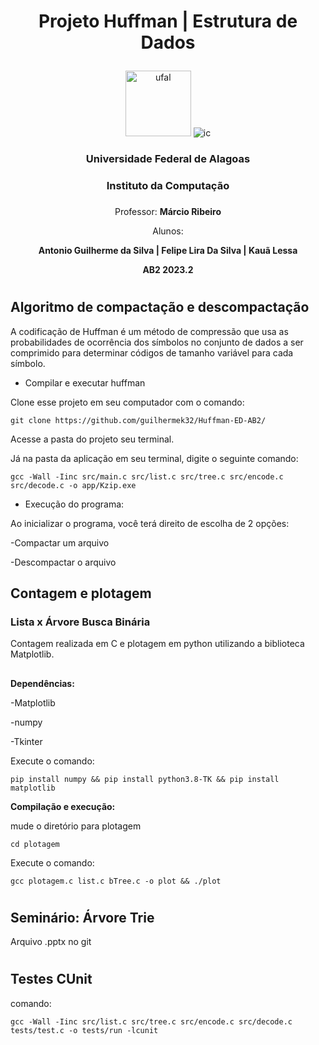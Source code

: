 # <p align="center">Projeto Huffman | Estrutura de Dados</p>

<p align="center">
  <img src="https://github.com/guilhermek32/Huffman-ED-AB2/assets/128178415/20ce32fa-608b-451b-b8d6-c4ce4b70300f" alt="ufal"width="105" height="105"/>
 <img src="https://github.com/guilhermek32/Huffman-ED-AB2/assets/128178415/c9a3e548-c5c6-469e-9a00-7b2135deb9c1" alt="ic"/>
</p>

### <p align="center">Universidade Federal de Alagoas</p>
### <p align="center">Instituto da Computação</p>

###

<p align="center">Professor: <b>Márcio Ribeiro</b></p>


<p align="center"> Alunos: </p>
<p align="center"><b>Antonio Guilherme da Silva | Felipe Lira Da Silva | Kauã Lessa</b></p>
<p align="center"> <b>AB2 2023.2</b></p>

#


## Algoritmo de compactação e descompactação
A codificação de Huffman é um método de compressão que usa as probabilidades de ocorrência dos símbolos no conjunto de dados a ser comprimido para determinar códigos de tamanho variável para cada símbolo.

- Compilar e executar huffman
  
Clone esse projeto em seu computador com o comando:

`git clone https://github.com/guilhermek32/Huffman-ED-AB2/`

Acesse a pasta do projeto seu terminal.


Já na pasta da aplicação em seu terminal, digite o seguinte comando:

`gcc -Wall -Iinc src/main.c src/list.c src/tree.c src/encode.c src/decode.c -o app/Kzip.exe`

- Execução do programa:

Ao inicializar o programa, você terá direito de escolha de 2 opções:

-Compactar um arquivo

-Descompactar o arquivo

##  Contagem e plotagem
### Lista x Árvore Busca Binária

Contagem realizada em C e plotagem em python utilizando a biblioteca Matplotlib.
##

**Dependências:**

-Matplotlib

-numpy

-Tkinter

Execute o comando:

`pip install numpy && pip install python3.8-TK && pip install matplotlib`


**Compilação e execução:**

mude o diretório para plotagem 

`cd plotagem`

Execute o comando:

`gcc plotagem.c list.c bTree.c -o plot && ./plot`

#

## Seminário: Árvore Trie

Arquivo .pptx no git

#

## Testes CUnit

comando: 

`gcc -Wall -Iinc src/list.c src/tree.c src/encode.c src/decode.c tests/test.c -o tests/run -lcunit`
#
